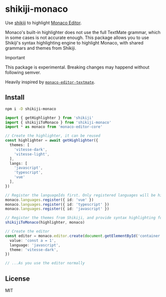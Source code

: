 # shikiji-monaco

<Badges name="shikiji-monaco" />

Use [shikiji](https://github.com/antfu/shikiji) to highlight [Monaco Editor](https://microsoft.github.io/monaco-editor/).

Monaco's built-in highlighter does not use the full TextMate grammar, which in some cases is not accurate enough. This package allows you to use Shikiji's syntax highlighting engine to highlight Monaco, with shared grammars and themes from Shikiji.

> [!IMPORTANT]
> This package is experimental. Breaking changes may happend without following semver.

Heavily inspired by [`monaco-editor-textmate`](https://github.com/zikaari/monaco-editor-textmate).

## Install

```bash
npm i -D shikiji-monaco
```

```ts
import { getHighlighter } from 'shikiji'
import { shikijiToMonaco } from 'shikiji-monaco'
import * as monaco from 'monaco-editor-core'

// Create the highlighter, it can be reused
const highlighter = await getHighlighter({
  themes: [
    'vitesse-dark',
    'vitesse-light',
  ],
  langs: [
    'javascript',
    'typescript',
    'vue'
  ],
})

// Register the languageIds first. Only registered languages will be highlighted.
monaco.languages.register({ id: 'vue' })
monaco.languages.register({ id: 'typescript' })
monaco.languages.register({ id: 'javascript' })

// Register the themes from Shikiji, and provide syntax highlighting for Monaco.
shikijiToMonaco(highlighter, monaco)

// Create the editor
const editor = monaco.editor.create(document.getElementById('container'), {
  value: 'const a = 1',
  language: 'javascript',
  theme: 'vitesse-dark',
})

// ...As you use the editor normally
```

## License

MIT
